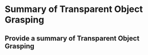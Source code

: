 # Summary of Transparent Object Grasping
Provide a summary of Transparent Object Grasping <br> 
--------------------------------------------------------------------------------------
